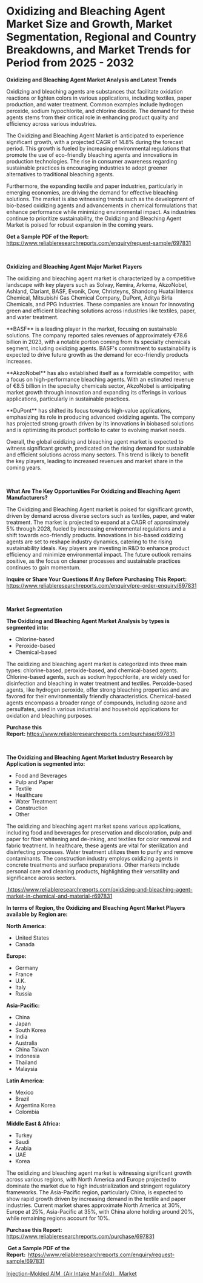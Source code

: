<p><h1>Oxidizing and Bleaching Agent Market Size and Growth, Market Segmentation, Regional and Country Breakdowns, and Market Trends for Period from 2025 -  2032</h1></p><p><strong>Oxidizing and Bleaching Agent Market Analysis and Latest Trends</strong></p>
<p><p>Oxidizing and bleaching agents are substances that facilitate oxidation reactions or lighten colors in various applications, including textiles, paper production, and water treatment. Common examples include hydrogen peroxide, sodium hypochlorite, and chlorine dioxide. The demand for these agents stems from their critical role in enhancing product quality and efficiency across various industries.</p><p>The Oxidizing and Bleaching Agent Market is anticipated to experience significant growth, with a projected CAGR of 14.8% during the forecast period. This growth is fueled by increasing environmental regulations that promote the use of eco-friendly bleaching agents and innovations in production technologies. The rise in consumer awareness regarding sustainable practices is encouraging industries to adopt greener alternatives to traditional bleaching agents.</p><p>Furthermore, the expanding textile and paper industries, particularly in emerging economies, are driving the demand for effective bleaching solutions. The market is also witnessing trends such as the development of bio-based oxidizing agents and advancements in chemical formulations that enhance performance while minimizing environmental impact. As industries continue to prioritize sustainability, the Oxidizing and Bleaching Agent Market is poised for robust expansion in the coming years.</p></p>
<p><strong>Get a Sample PDF of the Report:&nbsp;</strong> <a href="https://www.reliableresearchreports.com/enquiry/request-sample/697831?utm_campaign=3265&utm_medium=2&utm_source=Github&utm_content=ia&utm_term=23032025&utm_id=oxidizing-and-bleaching-agent">https://www.reliableresearchreports.com/enquiry/request-sample/697831</a></p>
<p>&nbsp;</p>
<p><strong>Oxidizing and Bleaching Agent Major Market Players</strong></p>
<p><p>The oxidizing and bleaching agent market is characterized by a competitive landscape with key players such as Solvay, Kemira, Arkema, AkzoNobel, Ashland, Clariant, BASF, Evonik, Dow, Christeyns, Shandong Huatai Interox Chemical, Mitsubishi Gas Chemical Company, DuPont, Aditya Birla Chemicals, and PPG Industries. These companies are known for innovating green and efficient bleaching solutions across industries like textiles, paper, and water treatment.</p><p>**BASF** is a leading player in the market, focusing on sustainable solutions. The company reported sales revenues of approximately €78.6 billion in 2023, with a notable portion coming from its specialty chemicals segment, including oxidizing agents. BASF's commitment to sustainability is expected to drive future growth as the demand for eco-friendly products increases.</p><p>**AkzoNobel** has also established itself as a formidable competitor, with a focus on high-performance bleaching agents. With an estimated revenue of €8.5 billion in the specialty chemicals sector, AkzoNobel is anticipating market growth through innovation and expanding its offerings in various applications, particularly in sustainable practices.</p><p>**DuPont** has shifted its focus towards high-value applications, emphasizing its role in producing advanced oxidizing agents. The company has projected strong growth driven by its innovations in biobased solutions and is optimizing its product portfolio to cater to evolving market needs.</p><p>Overall, the global oxidizing and bleaching agent market is expected to witness significant growth, predicated on the rising demand for sustainable and efficient solutions across many sectors. This trend is likely to benefit the key players, leading to increased revenues and market share in the coming years.</p></p>
<p>&nbsp;</p>
<p><strong>What Are The Key Opportunities For Oxidizing and Bleaching Agent Manufacturers?</strong></p>
<p><p>The Oxidizing and Bleaching Agent market is poised for significant growth, driven by demand across diverse sectors such as textiles, paper, and water treatment. The market is projected to expand at a CAGR of approximately 5% through 2028, fueled by increasing environmental regulations and a shift towards eco-friendly products. Innovations in bio-based oxidizing agents are set to reshape industry dynamics, catering to the rising sustainability ideals. Key players are investing in R&D to enhance product efficiency and minimize environmental impact. The future outlook remains positive, as the focus on cleaner processes and sustainable practices continues to gain momentum.</p></p>
<p><strong>Inquire or Share Your Questions If Any Before Purchasing This Report:</strong> <a href="https://www.reliableresearchreports.com/enquiry/pre-order-enquiry/697831?utm_campaign=3265&utm_medium=2&utm_source=Github&utm_content=ia&utm_term=23032025&utm_id=oxidizing-and-bleaching-agent">https://www.reliableresearchreports.com/enquiry/pre-order-enquiry/697831</a></p>
<p>&nbsp;</p>
<p><strong>Market Segmentation</strong></p>
<p><strong>The Oxidizing and Bleaching Agent Market Analysis by types is segmented into:</strong></p>
<p><ul><li>Chlorine-based</li><li>Peroxide-based</li><li>Chemical-based</li></ul></p>
<p><p>The oxidizing and bleaching agent market is categorized into three main types: chlorine-based, peroxide-based, and chemical-based agents. Chlorine-based agents, such as sodium hypochlorite, are widely used for disinfection and bleaching in water treatment and textiles. Peroxide-based agents, like hydrogen peroxide, offer strong bleaching properties and are favored for their environmentally friendly characteristics. Chemical-based agents encompass a broader range of compounds, including ozone and persulfates, used in various industrial and household applications for oxidation and bleaching purposes.</p></p>
<p><strong>Purchase this Report:&nbsp;</strong><a href="https://www.reliableresearchreports.com/purchase/697831?utm_campaign=3265&utm_medium=2&utm_source=Github&utm_content=ia&utm_term=23032025&utm_id=oxidizing-and-bleaching-agent">https://www.reliableresearchreports.com/purchase/697831</a></p>
<p>&nbsp;</p>
<p><strong>The Oxidizing and Bleaching Agent Market Industry Research by Application is segmented into:</strong></p>
<p><ul><li>Food and Beverages</li><li>Pulp and Paper</li><li>Textile</li><li>Healthcare</li><li>Water Treatment</li><li>Construction</li><li>Other</li></ul></p>
<p><p>The oxidizing and bleaching agent market spans various applications, including food and beverages for preservation and discoloration, pulp and paper for fiber whitening and de-inking, and textiles for color removal and fabric treatment. In healthcare, these agents are vital for sterilization and disinfecting processes. Water treatment utilizes them to purify and remove contaminants. The construction industry employs oxidizing agents in concrete treatments and surface preparations. Other markets include personal care and cleaning products, highlighting their versatility and significance across sectors.</p></p>
<p><a href="https://www.reliableresearchreports.com/oxidizing-and-bleaching-agent-market-in-chemical-and-material-r697831?utm_campaign=3265&utm_medium=2&utm_source=Github&utm_content=ia&utm_term=23032025&utm_id=oxidizing-and-bleaching-agent">&nbsp;https://www.reliableresearchreports.com/oxidizing-and-bleaching-agent-market-in-chemical-and-material-r697831</a></p>
<p><strong>In terms of Region, the Oxidizing and Bleaching Agent Market Players available by Region are:</strong></p>
<p>
    <p> <strong> North America: </strong>
        <ul>
            <li>United States</li>
            <li>Canada</li>
        </ul>
        </p> 
    <p> <strong> Europe: </strong>
        <ul>
            <li>Germany</li>
            <li>France</li>
            <li>U.K.</li>
            <li>Italy</li>
            <li>Russia</li>
        </ul>
        </p> 
    <p> <strong> Asia-Pacific: </strong>
        <ul>
            <li>China</li>
            <li>Japan</li>
            <li>South Korea</li>
            <li>India</li>
            <li>Australia</li>
            <li>China Taiwan</li>
            <li>Indonesia</li>
            <li>Thailand</li>
            <li>Malaysia</li>
        </ul>
        </p> 
    <p> <strong> Latin America: </strong>
        <ul>
            <li>Mexico</li>
            <li>Brazil</li>
            <li>Argentina Korea</li>
            <li>Colombia</li>
        </ul>
        </p> 
    <p> <strong> Middle East & Africa: </strong>
        <ul>
            <li>Turkey</li>
            <li>Saudi</li>
            <li>Arabia</li>
            <li>UAE</li>
            <li>Korea</li>
        </ul>
    </p>
    </p>
<p><p>The oxidizing and bleaching agent market is witnessing significant growth across various regions, with North America and Europe projected to dominate the market due to high industrialization and stringent regulatory frameworks. The Asia-Pacific region, particularly China, is expected to show rapid growth driven by increasing demand in the textile and paper industries. Current market shares approximate North America at 30%, Europe at 25%, Asia-Pacific at 35%, with China alone holding around 20%, while remaining regions account for 10%.</p></p>
<p><strong>Purchase this Report: </strong><a href="https://www.reliableresearchreports.com/purchase/697831?utm_campaign=3265&utm_medium=2&utm_source=Github&utm_content=ia&utm_term=23032025&utm_id=oxidizing-and-bleaching-agent">https://www.reliableresearchreports.com/purchase/697831</a></p>
<p>&nbsp;<strong>Get a Sample PDF of the Report:&nbsp;&nbsp;</strong><a href="https://www.reliableresearchreports.com/enquiry/request-sample/697831?utm_campaign=3265&utm_medium=2&utm_source=Github&utm_content=ia&utm_term=23032025&utm_id=oxidizing-and-bleaching-agent">https://www.reliableresearchreports.com/enquiry/request-sample/697831</a></p>
<p><strong></strong></p>
<p><p><a href="https://github.com/shamyzinniwl/Market-Research-Report-List-1/blob/main/injection-molded-aimair-intake-manifold-market.md?utm_campaign=3265&utm_medium=2&utm_source=Github&utm_content=ia&utm_term=23032025&utm_id=oxidizing-and-bleaching-agent">Injection-Molded AIM（Air Intake Manifold） Market</a></p></p>